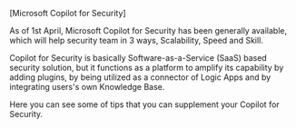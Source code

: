 [Microsoft Copilot for Security]

As of 1st April, Microsoft Copilot for Security has been generally available, which will help security team in 3 ways, Scalability, Speed and Skill.

Copilot for Security is basically Software-as-a-Service (SaaS) based security solution, but it functions as a platform to amplify its capability by adding plugins, by being utilized as a connector of Logic Apps and by integrating users's own Knowledge Base.

Here you can see some of tips that you can supplement your Copilot for Security.
